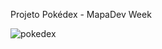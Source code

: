 Projeto Pokédex - MapaDev Week

![pokedex](https://user-images.githubusercontent.com/101467080/160208105-4485f4a4-8a54-4292-97c3-d06b942d7379.gif)



